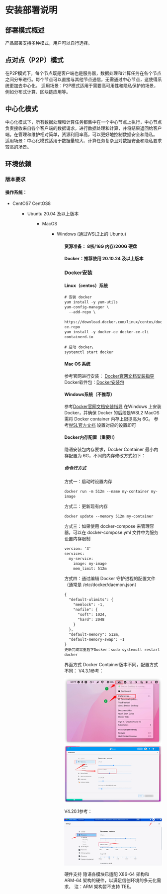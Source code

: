 # 安装部署说明

## 部署模式概述
产品部署支持多种模式，用户可以自行选择。
## 点对点（P2P）模式
在P2P模式下，每个节点既是客户端也是服务器，数据处理和计算任务在各个节点之间分布进行。每个节点可以直接与其他节点通信，无需通过中心节点，这使得系统更加去中心化。
适用场景：P2P模式适用于需要高可用性和隐私保护的场景，例如分布式计算、区块链应用等。
## 中心化模式
中心化模式下，所有数据处理和计算任务都集中在一个中心节点上执行，中心节点负责接收来自各个客户端的数据请求，进行数据处理和计算，并将结果返回给客户端。在管理和维护相对简单，资源利用率高，可以更好地控制数据安全和隐私。
适用场景：中心化模式适用于数据量较大、计算任务复杂且对数据安全和隐私要求较高的场景。
## 环境依赖
### 版本要求
#### 操作系统： 
<ul><li>CentOS7 CentOS8<ul>
<ul><li>Ubuntu 20.04 及以上版本<ul>
<ul><li>MacOS<ul>
<ul><li>Windows (通过WSL2上的 Ubuntu)<ul>

#### 资源准备： 8核/16G 内存/200G 硬盘
#### Docker：推荐使用 20.10.24 及以上版本

### Docker安装
#### Linux（centos）系统
```shell
# 安装 docker
yum install -y yum-utils
yum-config-manager \
  --add-repo \
  https://download.docker.com/linux/centos/docker-ce.repo
yum install -y docker-ce docker-ce-cli containerd.io

# 启动 docker。
systemctl start docker
```

#### Mac OS 系统
参考官网进行安装： [Docker官网文档安装指导](https://docs.docker.com/desktop/setup/install/mac-install)
Docker软件包：[Docker安装包](https://download.docker.com/linux/centos/7/x86_64/stable/Packages/)

#### Windows系统（不推荐）
参考[Docker官网文档安装指导](https://docs.docker.com/desktop/setup/install/mac-install) 在Windows 上安装 Docker，并确保 Docker 的后段是WSL2
MacOS 需将 Docker container 内存上限提⾼为 6G。
参考[WSL官方文档](https://learn.microsoft.com/en-us/windows/wsl/wsl-config#configure-global-options-with-wslconfig) 设置对应的设置即可
#### Docker内存配置（重要‼️）
隐语安装包内存要求，Docker Container 最小内存配置为 6G，不同的内存修改方式如下：
##### 命令行方式
方式一：启动时设置内存
```shell
docker run -m 512m --name my-container my-image  
```
方式二：更新现有内存
```shell
docker update --memory 512m my-container
```
方式三：如果使用 docker-compose 来管理容器，可以在 docker-compose.yml 文件中为服务设置内存限制
```shell
version: '3'
services:
  my-service:
    image: my-image
    mem_limit: 512m
```

方式四：通过编辑 Docker 守护进程的配置文件（通常是 /etc/docker/daemon.json）
```shell
{
  "default-ulimits": {
    "memlock": -1,
    "nofile": {
      "soft": 1024,
      "hard": 2048
    }
  },
  "default-memory": 512m,
  "default-memory-swap": -1
}
更新完成需重启下Docker：sudo systemctl restart docker
```
界面方式
Docker Container版本不同，配置方式不同：
V4.3.1参考：

![Example1](../imgs/example1.png) ![Example2](../imgs/example2.png)

V4.20.1参考：

![Example3](../imgs/example3.png)

硬件支持
隐语各模块已适配 X86-64 架构和 ARM-64 架构的硬件，以满足信创环境的多元化需求，
注：ARM 架构暂不支持 TEE。
